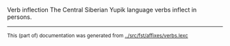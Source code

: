 Verb inflection
The Central Siberian Yupik language verbs inflect in persons.



* * *
<small>This (part of) documentation was generated from [../src/fst/affixes/verbs.lexc](http://github.com/giellalt/lang-ess/blob/main/../src/fst/affixes/verbs.lexc)</small>